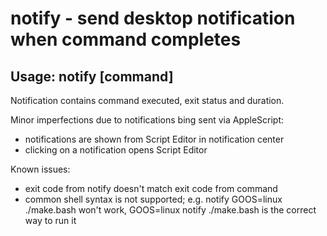 # notify - send desktop notification when command completes

## Usage: notify [command]

Notification contains command executed, exit status and duration.

Minor imperfections due to notifications bing sent via AppleScript:
- notifications are shown from Script Editor in notification center
- clicking on a notification opens Script Editor

Known issues:
- exit code from notify doesn't match exit code from command
- common shell syntax is not supported; e.g. notify GOOS=linux ./make.bash won't work, GOOS=linux notify ./make.bash is the correct way to run it

